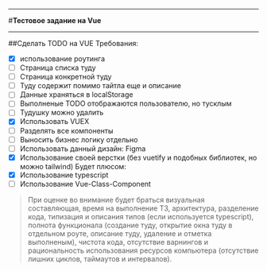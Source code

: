 _________________________________
#**Тестовое задание на Vue**     
_________________________________
##Сделать TODO на VUE
Требования:
- [x] использование роутинга
- [ ] Страница списка туду
- [ ] Страница конкретной туду
- [ ] Туду содержит помимо тайтла еще и описание
- [ ] Данные храняться в localStorage
- [ ] Выполненые TODO отображаются пользователю, но тусклым
- [ ] Тудушку можно удалить
- [x] Использовать VUEX
- [ ] Разделять все компоненты
- [ ] Выносить бизнес логику отдельно
- [ ] Использовать данный дизайн: Figma
- [x] Использование своей верстки (без vuetify и подобных библиотек, но можно tailwind)
Будет плюсом:
- [x] Использование typescript 
- [ ] Использование Vue-Class-Component

>При оценке во внимание будет браться визуальная составляющая, время на выполнение ТЗ, архитектура, разделение кода, типизация и описания типов (если используется typescript), полнота функционала (создание туду, открытие окна туду в отдельном роуте, описание туду, удаление и отметка выполненым), чистота кода, отсутствие варнингов и рациональность использования ресурсов компьютера (отсутствие лишних циклов, таймаутов и интервалов).
